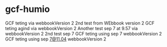 # gcf-humio

GCF teting via webbookVersion 2
2nd test from WEbbook version 2
GCF teting agind via webbookVersion 2
Another test sep 7 at 9.57 via webbookVersion 2
2nd test sep 7
GCF teting using sep 7  webbookVersion 2
GCF teting using sep 7@11.04  webbookVersion 2
